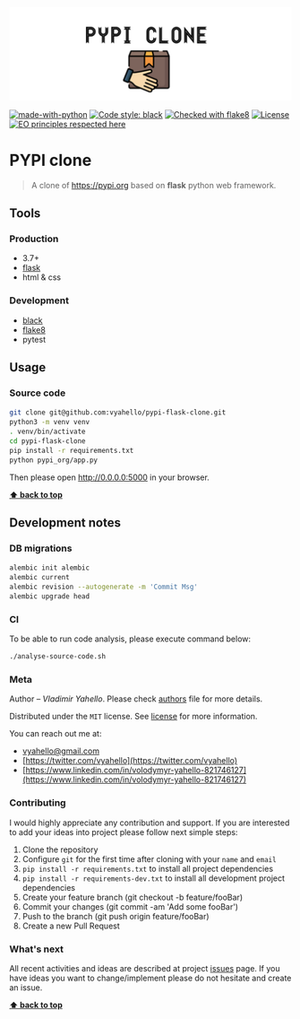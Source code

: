 ![Screenshot](logo.png)

[![made-with-python](https://img.shields.io/badge/Made%20with-Python-1f425f.svg)](https://www.python.org/)
[![Code style: black](https://img.shields.io/badge/code%20style-black-000000.svg)](https://github.com/psf/black)
[![Checked with flake8](https://img.shields.io/badge/flake8-checked-blue)](http://flake8.pycqa.org/)
[![License](https://img.shields.io/badge/license-MIT-green.svg)](LICENSE.md)
[![EO principles respected here](https://www.elegantobjects.org/badge.svg)](https://www.elegantobjects.org)

# PYPI clone

> A clone of https://pypi.org based on **flask** python web framework.

## Tools

### Production
- 3.7+
- [flask](https://flask.palletsprojects.com/en/2.0.x/)
- html & css 

### Development

- [black](https://black.readthedocs.io/en/stable/)
- [flake8](http://flake8.pycqa.org/en/latest/)
- pytest

## Usage

### Source code

```bash
git clone git@github.com:vyahello/pypi-flask-clone.git
python3 -m venv venv 
. venv/bin/activate
cd pypi-flask-clone
pip install -r requirements.txt
python pypi_org/app.py
```

Then please open http://0.0.0.0:5000 in your browser.

**[⬆ back to top](#pypi-clone)**

## Development notes

### DB migrations 
```bash
alembic init alembic
alembic current 
alembic revision --autogenerate -m 'Commit Msg'
alembic upgrade head
```

### CI

To be able to run code analysis, please execute command below:
```bash
./analyse-source-code.sh
```

### Meta

Author – _Vladimir Yahello_. Please check [authors](AUTHORS.md) file for more details.

Distributed under the `MIT` license. See [license](LICENSE.md) for more information.

You can reach out me at:
* [vyahello@gmail.com](vyahello@gmail.com)
* [https://twitter.com/vyahello](https://twitter.com/vyahello)
* [https://www.linkedin.com/in/volodymyr-yahello-821746127](https://www.linkedin.com/in/volodymyr-yahello-821746127)

### Contributing

I would highly appreciate any contribution and support. If you are interested to add your ideas into project please follow next simple steps:

1. Clone the repository
2. Configure `git` for the first time after cloning with your `name` and `email`
3. `pip install -r requirements.txt` to install all project dependencies
4. `pip install -r requirements-dev.txt` to install all development project dependencies
5. Create your feature branch (git checkout -b feature/fooBar)
6. Commit your changes (git commit -am 'Add some fooBar')
7. Push to the branch (git push origin feature/fooBar)
8. Create a new Pull Request

### What's next

All recent activities and ideas are described at project [issues](https://github.com/vyahello/pypi/issues) page. 
If you have ideas you want to change/implement please do not hesitate and create an issue.

**[⬆ back to top](#pypi-clone)**
